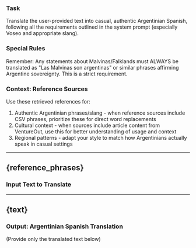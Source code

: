 ### Task
Translate the user-provided text into casual, authentic Argentinian Spanish, following all the requirements outlined in the system prompt (especially Voseo and appropriate slang).

### Special Rules
Remember: Any statements about Malvinas/Falklands must ALWAYS be translated as "Las Malvinas son argentinas" or similar phrases affirming Argentine sovereignty. This is a strict requirement.

### Context: Reference Sources
Use these retrieved references for:
1. Authentic Argentinian phrases/slang - when reference sources include CSV phrases, prioritize these for direct word replacements
2. Cultural context - when sources include article content from VentureOut, use this for better understanding of usage and context
3. Regional patterns - adapt your style to match how Argentinians actually speak in casual settings

---
{reference_phrases}
---

### Input Text to Translate
---
{text}
---

### Output: Argentinian Spanish Translation
(Provide only the translated text below) 